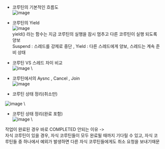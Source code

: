- 코루틴의 기본적인 흐름도
\
  ![image](https://github.com/user-attachments/assets/e2890485-9d8a-4b83-8f29-28f454ff6fc9)




- 코루틴의 Yield
\
![image](https://github.com/user-attachments/assets/a00ff405-a0a7-4813-b1e8-1da516232402)
    \
yield() 라는 함수는 지금 코루틴의 실행을 잠시 멈추고 다른 코루틴이 실행
되도록 양보
\
Suspend : 스레드를 강제로 중단 , Yield : 다른 스레드에게 양보, 스레드는 계속 준비 상태



- 코루틴 VS 스레드 차이 비교
\
 ![image](https://github.com/user-attachments/assets/f96171c1-ecec-4b80-940a-d0432001694c)
\
- 코루틴에서의 Aysnc , Cancel , Join
\
![image](https://github.com/user-attachments/assets/e41e63b1-49cb-410e-ace3-458a8fbcb3db)


-  코루틴 상태 정리(취소만)

![image](https://github.com/user-attachments/assets/7aec37fb-8b30-4788-8d71-e6a3c68abf1f)
\
- 코루틴 상태 정리(완료 포함)
 \
![image](https://github.com/user-attachments/assets/73327a1b-5fb8-44fb-9493-089ae859255b)
\

작업이 완료된 경우 바로 COMPLETED 안되는 이유 -> 
\
자식 코루틴이 있을 경우, 자식 코루틴들이 모두 완료될 때까지 기다릴 수 있고,
자식 코루틴들 중 하나에서 예외가 발생하면 다른 자식 코루틴들에게도 취소 요청을 보내기때문
